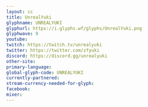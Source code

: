 ```yaml
---
layout: cc
title: UnrealYuki
glyphname: UNREALYUKI
glyphurl: https://i.glyphs.wf/glyphs/UnrealYuki.png
glyphwave: 9
youtube: 
twitch: https://twitch.tv/unrealyuki
twitter: https://twitter.com/zfyuki
discord: https://discord.gg/unrealyuki
other-site: 
primary-language: 
global-glyph-code: UNREALYUKI
currently-partnered: 
stream-currency-needed-for-glyph: 
facebook: 
mixer: 
---
```


